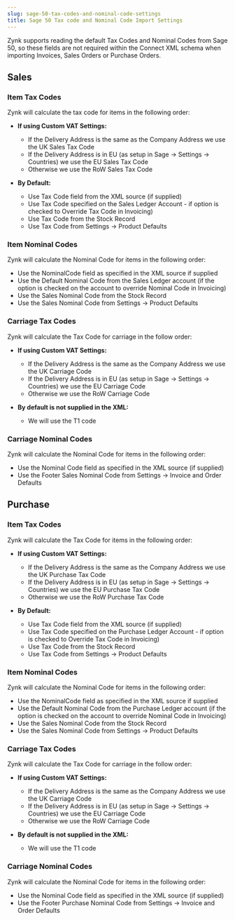 ```yaml
---
slug: sage-50-tax-codes-and-nominal-code-settings
title: Sage 50 Tax code and Nominal Code Import Settings
---
```


Zynk supports reading the default Tax Codes and Nominal Codes from Sage 50, so these fields are not required within the Connect XML schema when importing Invoices, Sales Orders or Purchase Orders.

## Sales

### Item Tax Codes

Zynk will calculate the tax code for items in the following order:

  * **If using Custom VAT Settings:**
  
    * If the Delivery Address is the same as the Company Address we use the UK Sales Tax Code
    * If the Delivery Address is in EU (as setup in Sage -> Settings -> Countries) we use the EU Sales Tax Code
    * Otherwise we use the RoW Sales Tax Code
          
 * **By Default:**
             
    * Use Tax Code field from the XML source (if supplied)
    * Use Tax Code specified on the Sales Ledger Account - if option is checked to Override Tax Code in Invoicing)
    * Use Tax Code from the Stock Record
    * Use Tax Code from Settings -> Product Defaults
      
### Item Nominal Codes

Zynk will calculate the Nominal Code for items in the following order:

   * Use the NominalCode field as specified in the XML source if supplied
   * Use the Default Nominal Code from the Sales Ledger account (if the option is checked on the account to override Nominal Code in Invoicing)
   * Use the Sales Nominal Code from the Stock Record
   * Use the Sales Nominal Code from Settings -> Product Defaults
   
 ### Carriage Tax Codes
 
 Zynk will calculate the Tax Code for carriage in the follow order:
 
  * **If using Custom VAT Settings:**
  
    * If the Delivery Address is the same as the Company Address we use the UK Carriage Code
    * If the Delivery Address is in EU (as setup in Sage -> Settings -> Countries) we use the EU Carriage Code
    * Otherwise we use the RoW Carriage Code
    
  * **By default is not supplied in the XML:**
    
    * We will use the T1 code
    
### Carriage Nominal Codes

Zynk will calculate the Nominal Code for items in the following order:

  * Use the Nominal Code field as specified in the XML source (if supplied)
  * Use the Footer Sales Nominal Code from Settings -> Invoice and Order Defaults
  
## Purchase

### Item Tax Codes

Zynk will calculate the Tax Code for items in the following order:

* **If using Custom VAT Settings:**
  
    * If the Delivery Address is the same as the Company Address we use the UK Purchase Tax Code
    * If the Delivery Address is in EU (as setup in Sage -> Settings -> Countries) we use the EU Purchase Tax Code
    * Otherwise we use the RoW Purchase Tax Code
          
 * **By Default:**
             
    * Use Tax Code field from the XML source (if supplied)
    * Use Tax Code specified on the Purchase Ledger Account - if option is checked to Override Tax Code in Invoicing)
    * Use Tax Code from the Stock Record
    * Use Tax Code from Settings -> Product Defaults
      
### Item Nominal Codes

Zynk will calculate the Nominal Code for items in the following order:

   * Use the NominalCode field as specified in the XML source if supplied
   * Use the Default Nominal Code from the Purchase Ledger account (if the option is checked on the account to override Nominal Code in Invoicing)
   * Use the Sales Nominal Code from the Stock Record
   * Use the Sales Nominal Code from Settings -> Product Defaults
   
 ### Carriage Tax Codes
 
 Zynk will calculate the Tax Code for carriage in the follow order:
 
  * **If using Custom VAT Settings:**
  
    * If the Delivery Address is the same as the Company Address we use the UK Carriage Code
    * If the Delivery Address is in EU (as setup in Sage -> Settings -> Countries) we use the EU Carriage Code
    * Otherwise we use the RoW Carriage Code
    
  * **By default is not supplied in the XML:**
    
    * We will use the T1 code
    
### Carriage Nominal Codes

Zynk will calculate the Nominal Code for items in the following order:

  * Use the Nominal Code field as specified in the XML source (if supplied)
  * Use the Footer Purchase Nominal Code from Settings -> Invoice and Order Defaults
